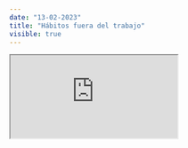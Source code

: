 ```yaml
---
date: "13-02-2023"
title: "Hábitos fuera del trabajo"
visible: true
---
```

<iframe src="https://www.youtube.com/embed/bJ62maQAm-E" allowfullscreen></iframe>
